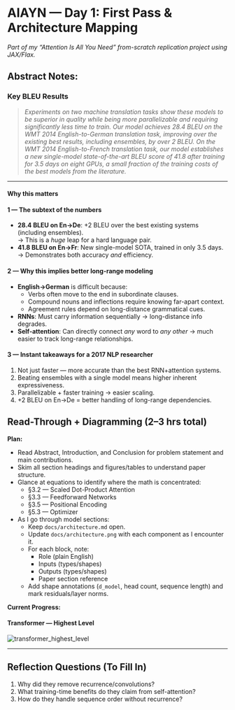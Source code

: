 # AIAYN — Day 1: First Pass & Architecture Mapping  
*Part of my “Attention Is All You Need” from-scratch replication project using JAX/Flax.*

## Abstract Notes:

### Key BLEU Results

> *Experiments on two machine translation tasks show these models to be superior in quality while being more parallelizable and requiring significantly less time to train. Our model achieves 28.4 BLEU on the WMT 2014 English-to-German translation task, improving over the existing best results, including ensembles, by over 2 BLEU. On the WMT 2014 English-to-French translation task, our model establishes a new single-model state-of-the-art BLEU score of 41.8 after training for 3.5 days on eight GPUs, a small fraction of the training costs of the best models from the literature.*

---

#### Why this matters

#### 1 — The subtext of the numbers
- **28.4 BLEU on En→De**: +2 BLEU over the best existing systems (including ensembles).  
  → This is a *huge* leap for a hard language pair.
- **41.8 BLEU on En→Fr**: New single-model SOTA, trained in only 3.5 days.  
  → Demonstrates both accuracy *and* efficiency.

#### 2 — Why this implies better long-range modeling
- **English→German** is difficult because:
  - Verbs often move to the end in subordinate clauses.
  - Compound nouns and inflections require knowing far-apart context.
  - Agreement rules depend on long-distance grammatical cues.
- **RNNs**: Must carry information sequentially → long-distance info degrades.
- **Self-attention**: Can directly connect *any* word to *any other* → much easier to track long-range relationships.

#### 3 — Instant takeaways for a 2017 NLP researcher
1. Not just faster — more accurate than the best RNN+attention systems.
2. Beating ensembles with a single model means higher inherent expressiveness.
3. Parallelizable + faster training → easier scaling.
4. +2 BLEU on En→De = better handling of long-range dependencies.

## Read-Through + Diagramming (2–3 hrs total)

**Plan:**
- Read Abstract, Introduction, and Conclusion for problem statement and main contributions.
- Skim all section headings and figures/tables to understand paper structure.
- Glance at equations to identify where the math is concentrated:
  - §3.2 — Scaled Dot-Product Attention
  - §3.3 — Feedforward Networks
  - §3.5 — Positional Encoding
  - §5.3 — Optimizer
- As I go through model sections:
  - Keep `docs/architecture.md` open.
  - Update `docs/architecture.png` with each component as I encounter it.
  - For each block, note:
    - Role (plain English)
    - Inputs (types/shapes)
    - Outputs (types/shapes)
    - Paper section reference
  - Add shape annotations (`d_model`, head count, sequence length) and mark residuals/layer norms.

**Current Progress:**  
#### Transformer — Highest Level
![transformer_highest_level](../images/transformer_highest_level.png)

---

## Reflection Questions (To Fill In)
1. Why did they remove recurrence/convolutions?  
2. What training-time benefits do they claim from self-attention?  
3. How do they handle sequence order without recurrence?  
